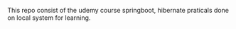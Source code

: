 This repo consist of the udemy course springboot, hibernate praticals done on local system for learning.
